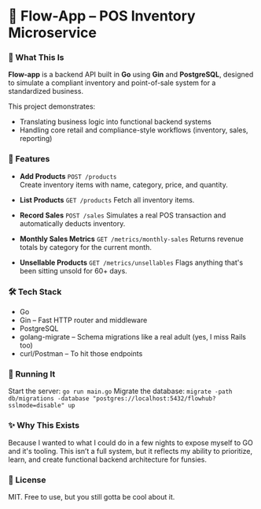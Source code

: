 # 🌿 Flow-App – POS Inventory Microservice

### 🚀 What This Is

**Flow-app** is a backend API built in **Go** using **Gin** and **PostgreSQL**, designed to simulate a compliant inventory and point-of-sale system for a standardized business.

This project demonstrates:

- Translating business logic into functional backend systems
- Handling core retail and compliance-style workflows (inventory, sales, reporting)


### 🌟 Features

- **Add Products** `POST /products`  
Create inventory items with name, category, price, and quantity.  

- **List Products** `GET /products`
Fetch all inventory items.

- **Record Sales** `POST /sales`
Simulates a real POS transaction and automatically deducts inventory.

- **Monthly Sales Metrics** `GET /metrics/monthly-sales`
Returns revenue totals by category for the current month.

- **Unsellable Products** `GET /metrics/unsellables`
Flags anything that's been sitting unsold for 60+ days.

### 🛠️ Tech Stack
- Go
- Gin – Fast HTTP router and middleware
- PostgreSQL
- golang-migrate – Schema migrations like a real adult (yes, I miss Rails too)
- curl/Postman – To hit those endpoints

### 🧪 Running It
Start the server: `go run main.go`
Migrate the database: `migrate -path db/migrations -database "postgres://localhost:5432/flowhub?sslmode=disable" up`

### ✨ Why This Exists
Because I wanted to what I could do in a few nights to expose myself to GO and it's tooling. This isn’t a full system, but it reflects my ability to prioritize, learn, and create functional backend architecture for funsies.

### 📜 License
MIT. Free to use, but you still gotta be cool about it.
